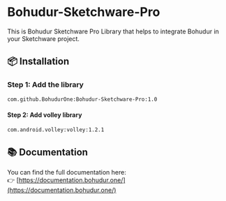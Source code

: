 # Bohudur-Sketchware-Pro

This is Bohudur Sketchware Pro Library that helps to integrate Bohudur in your Sketchware project.

## 📦 Installation

### Step 1: Add the library

```xml
com.github.BohudurOne:Bohudur-Sketchware-Pro:1.0
```

#### Step 2: Add volley library

```xml
com.android.volley:volley:1.2.1
```

## 📚 Documentation

You can find the full documentation here:  
👉 [https://documentation.bohudur.one/](https://documentation.bohudur.one/)
